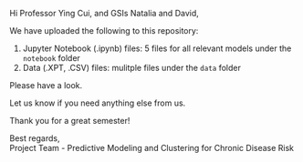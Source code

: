 Hi Professor Ying Cui, and GSIs Natalia and David,  

We have uploaded the following to this repository:
1. Jupyter Notebook (.ipynb) files: 5 files for all relevant models under the `notebook` folder 
2. Data (.XPT, .CSV) files: mulitple files under the `data` folder

Please have a look.  

Let us know if you need anything else from us.  

Thank you for a great semester!  

Best regards,  
Project Team - Predictive Modeling and Clustering for Chronic Disease Risk  
